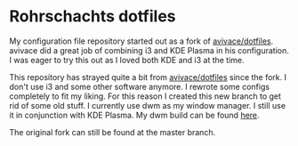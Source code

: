 # Rohrschachts dotfiles
My configuration file repository started out as a fork of [avivace/dotfiles](https://github.com/avivace/dotfiles). avivace did a great job of combining i3 and KDE Plasma in his configuration. I was eager to try this out as I loved both KDE and i3 at the time.

This repository has strayed quite a bit from [avivace/dotfiles](https://github.com/avivace/dotfiles) since the fork. I don't use i3 and some other software anymore. I rewrote some configs completely to fit my liking. For this reason I created this new branch to get rid of some old stuff. I currently use dwm as my window manager. I still use it in conjunction with KDE Plasma. My dwm build can be found [here](https://github.com/Rohrschacht/dwm).

The original fork can still be found at the master branch.

